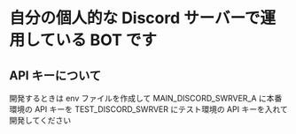 # 自分の個人的な Discord サーバーで運用している BOT です

## API キーについて

開発するときは env ファイルを作成して MAIN_DISCORD_SWRVER_A に本番環境の API キーを TEST_DISCORD_SWRVER にテスト環境の API キーを入れて開発してください
